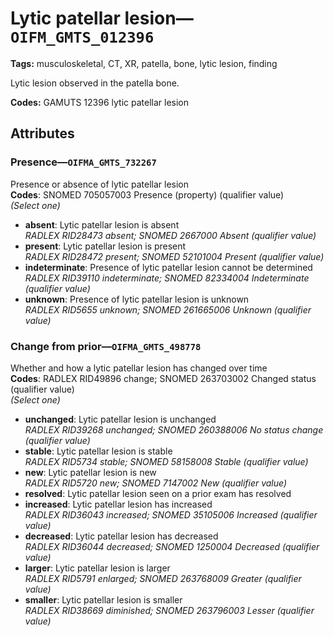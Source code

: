 # Lytic patellar lesion—`OIFM_GMTS_012396`

**Tags:** musculoskeletal, CT, XR, patella, bone, lytic lesion, finding

Lytic lesion observed in the patella bone.

**Codes:** GAMUTS 12396 lytic patellar lesion

## Attributes

### Presence—`OIFMA_GMTS_732267`

Presence or absence of lytic patellar lesion  
**Codes**: SNOMED 705057003 Presence (property) (qualifier value)  
*(Select one)*

- **absent**: Lytic patellar lesion is absent  
_RADLEX RID28473 absent; SNOMED 2667000 Absent (qualifier value)_
- **present**: Lytic patellar lesion is present  
_RADLEX RID28472 present; SNOMED 52101004 Present (qualifier value)_
- **indeterminate**: Presence of lytic patellar lesion cannot be determined  
_RADLEX RID39110 indeterminate; SNOMED 82334004 Indeterminate (qualifier value)_
- **unknown**: Presence of lytic patellar lesion is unknown  
_RADLEX RID5655 unknown; SNOMED 261665006 Unknown (qualifier value)_

### Change from prior—`OIFMA_GMTS_498778`

Whether and how a lytic patellar lesion has changed over time  
**Codes**: RADLEX RID49896 change; SNOMED 263703002 Changed status (qualifier value)  
*(Select one)*

- **unchanged**: Lytic patellar lesion is unchanged  
_RADLEX RID39268 unchanged; SNOMED 260388006 No status change (qualifier value)_
- **stable**: Lytic patellar lesion is stable  
_RADLEX RID5734 stable; SNOMED 58158008 Stable (qualifier value)_
- **new**: Lytic patellar lesion is new  
_RADLEX RID5720 new; SNOMED 7147002 New (qualifier value)_
- **resolved**: Lytic patellar lesion seen on a prior exam has resolved  
- **increased**: Lytic patellar lesion has increased  
_RADLEX RID36043 increased; SNOMED 35105006 Increased (qualifier value)_
- **decreased**: Lytic patellar lesion has decreased  
_RADLEX RID36044 decreased; SNOMED 1250004 Decreased (qualifier value)_
- **larger**: Lytic patellar lesion is larger  
_RADLEX RID5791 enlarged; SNOMED 263768009 Greater (qualifier value)_
- **smaller**: Lytic patellar lesion is smaller  
_RADLEX RID38669 diminished; SNOMED 263796003 Lesser (qualifier value)_